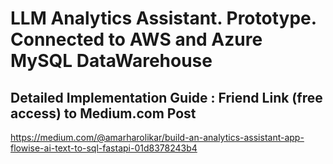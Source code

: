 # LLM Analytics Assistant. Prototype. Connected to AWS and Azure MySQL DataWarehouse

## Detailed Implementation Guide : Friend Link (free access) to Medium.com Post

https://medium.com/@amarharolikar/build-an-analytics-assistant-app-flowise-ai-text-to-sql-fastapi-01d8378243b4
